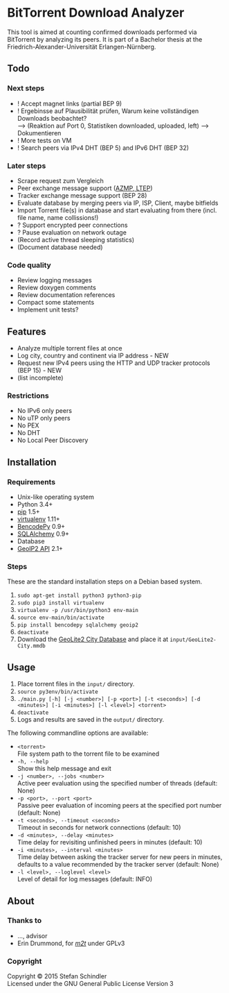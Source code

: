 # BitTorrent Download Analyzer
This tool is aimed at counting confirmed downloads performed via BitTorrent by analyzing its peers. It is part of a Bachelor thesis at the Friedrich-Alexander-Universität Erlangen-Nürnberg.

## Todo
### Next steps
* ! Accept magnet links (partial BEP 9)
* ! Ergebinsse auf Plausibilität prüfen, Warum keine vollständigen Downloads beobachtet?  
    --> (Reaktion auf Port 0, Statistiken downloaded, uploaded, left) --> Dokumentieren
* ! More tests on VM
* ! Search peers via IPv4 DHT (BEP 5) and IPv6 DHT (BEP 32)

### Later steps
* Scrape request zum Vergleich
* Peer exchange message support ([AZMP, LTEP](https://wiki.theory.org/BitTorrentPeerExchangeConventions))
* Tracker exchange message support (BEP 28)
* Evaluate database by merging peers via IP, ISP, Client, maybe bitfields
* Import Torrent file(s) in database and start evaluating from there (incl. file name, name collissions!)
* ? Support encrypted peer connections
* ? Pause evaluation on network outage
* (Record active thread sleeping statistics)
* (Document database needed)

### Code quality
* Review logging messages
* Review doxygen comments
* Review documentation references
* Compact some statements
* Implement unit tests?

## Features
* Analyze multiple torrent files at once
* Log city, country and continent via IP address - NEW
* Request new IPv4 peers using the HTTP and UDP tracker protocols (BEP 15) - NEW
* (list incomplete)

### Restrictions
* No IPv6 only peers
* No uTP only peers
* No PEX
* No DHT
* No Local Peer Discovery

## Installation
### Requirements
* Unix-like operating system
* Python 3.4+
* [pip](https://pip.pypa.io/) 1.5+
* [virtualenv](https://virtualenv.pypa.io/) 1.11+
* [BencodePy](https://github.com/eweast/BencodePy) 0.9+
* [SQLAlchemy](http://www.sqlalchemy.org/) 0.9+
* Database
* [GeoIP2 API](https://pypi.python.org/pypi/geoip2) 2.1+

### Steps
These are the standard installation steps on a Debian based system.

1. `sudo apt-get install python3 python3-pip`
2. `sudo pip3 install virtualenv`
3. `virtualenv -p /usr/bin/python3 env-main`
4. `source env-main/bin/activate`
5. `pip install bencodepy sqlalchemy geoip2`
6. `deactivate`
7. Download the [GeoLite2 City Database](http://dev.maxmind.com/geoip/geoip2/geolite2/#Downloads) and place it at `input/GeoLite2-City.mmdb`

## Usage
1. Place torrent files in the `input/` directory.
2. `source py3env/bin/activate`
3. `./main.py [-h] [-j <number>] [-p <port>] [-t <seconds>] [-d <minutes>] [-i <minutes>] [-l <level>] <torrent>`
4. `deactivate`
5. Logs and results are saved in the `output/` directory.

The following commandline options are available:

* `<torrent>`  
  File system path to the torrent file to be examined
* `-h, --help`  
  Show this help message and exit
* `-j <number>, --jobs <number>`  
  Active peer evaluation using the specified number of threads (default: None)
* `-p <port>, --port <port>`  
  Passive peer evaluation of incoming peers at the specified port number (default: None)
* `-t <seconds>, --timeout <seconds>`  
  Timeout in seconds for network connections (default: 10)
* `-d <minutes>, --delay <minutes>`  
  Time delay for revisiting unfinished peers in minutes (default: 10)
* `-i <minutes>, --interval <minutes>`  
  Time delay between asking the tracker server for new peers in minutes, defaults to a value recommended by the tracker server (default: None)
* `-l <level>, --loglevel <level>`  
  Level of detail for log messages (default: INFO)

## About
### Thanks to
* ..., advisor
* Erin Drummond, for *[m2t](https://github.com/erindru/m2t/tree/75b457e65d71b0c42afdc924750448c4aaeefa0b)* under GPLv3

### Copyright
Copyright © 2015 Stefan Schindler  
Licensed under the GNU General Public License Version 3

